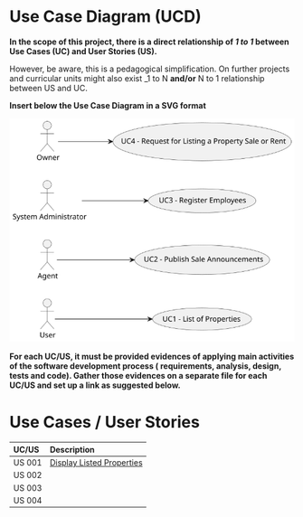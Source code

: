 # Use Case Diagram (UCD)

**In the scope of this project, there is a direct relationship of _1 to 1_ between Use Cases (UC) and User Stories (US).**

However, be aware, this is a pedagogical simplification. On further projects and curricular units might also exist _1 to
N **and/or** N to 1 relationship between US and UC.

**Insert below the Use Case Diagram in a SVG format**

![Use Case Diagram](./svg/use-case-diagram.svg)

**For each UC/US, it must be provided evidences of applying main activities of the software development process (
requirements, analysis, design, tests and code). Gather those evidences on a separate file for each UC/US and set up a
link as suggested below.**

# Use Cases / User Stories

| UC/US  | Description                                        |                   
|:-------|:---------------------------------------------------|
| US 001 | [Display Listed Properties](../../us001/Readme.md) |
| US 002 | []()                          |
| US 003 | []()               |
| US 004 | []() |

